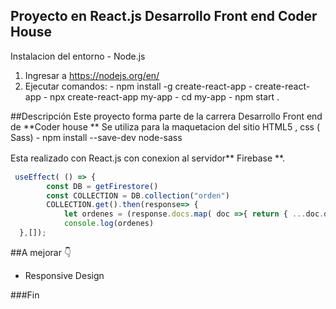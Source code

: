 ## Proyecto en React.js Desarrollo Front end Coder House

Instalacion del entorno - Node.js

1. Ingresar a https://nodejs.org/en/ 
1.   Ejecutar comandos:
         - npm install -g  create-react-app 
         -  create-react-app 
		 - npx create-react-app my-app
		 - cd  my-app
		 - npm start .


##Descripción
Este proyecto forma parte de la carrera Desarrollo Front end de **Coder house **
Se utiliza  para la maquetacion del sitio HTML5 , css ( Sass) 
                            -   npm install --save-dev node-sass
                                                                 
Esta realizado con React.js con conexion al servidor** Firebase **.
　

```javascript
 useEffect( () => {
        const DB = getFirestore()
        const COLLECTION = DB.collection("orden")
        COLLECTION.get().then(response=> {
            let ordenes = (response.docs.map( doc =>{ return { ...doc.data(), id: doc.id } } ) ) 
            console.log(ordenes)
  },[]);
```

##A mejorar  👇
- Responsive Design







###Fin